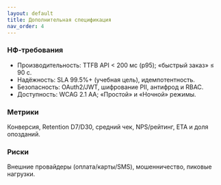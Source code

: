 ```yaml
---
layout: default
title: Дополнительная спецификация
nav_order: 4
---
```


### НФ‑требования
- Производительность: TTFB API < 200 мс (p95); «быстрый заказ» ≤ 90 с.
- Надёжность: SLA 99.5%+ (учебная цель), идемпотентность.
- Безопасность: OAuth2/JWT, шифрование PII, антифрод и RBAC.
- Доступность: WCAG 2.1 AA; «Простой» и «Ночной» режимы.

### Метрики
Конверсия, Retention D7/D30, средний чек, NPS/рейтинг, ETA и доля опозданий.

### Риски
Внешние провайдеры (оплата/карты/SMS), мошенничество, пиковые нагрузки.
